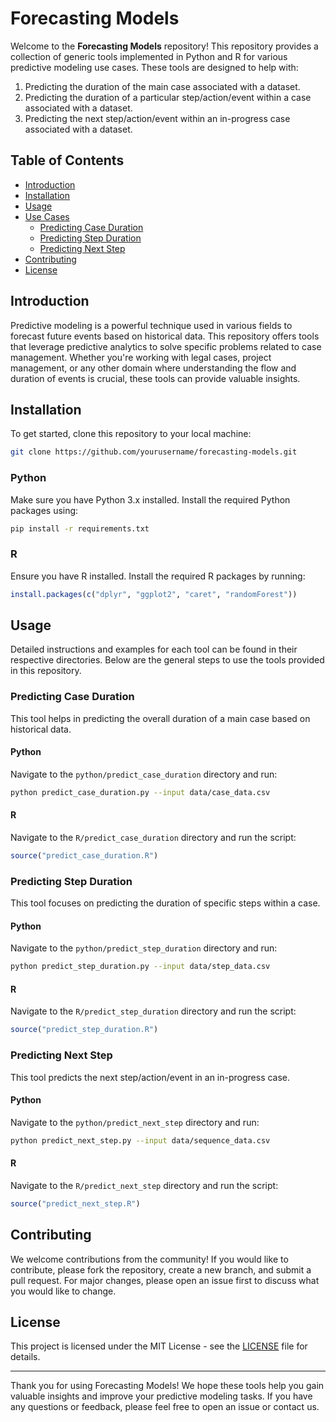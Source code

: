
# Forecasting Models

Welcome to the **Forecasting Models** repository! This repository provides a collection of generic tools implemented in Python and R for various predictive modeling use cases. These tools are designed to help with:

1. Predicting the duration of the main case associated with a dataset.
2. Predicting the duration of a particular step/action/event within a case associated with a dataset.
3. Predicting the next step/action/event within an in-progress case associated with a dataset.

## Table of Contents

- [Introduction](#introduction)
- [Installation](#installation)
- [Usage](#usage)
- [Use Cases](#use-cases)
  - [Predicting Case Duration](#predicting-case-duration)
  - [Predicting Step Duration](#predicting-step-duration)
  - [Predicting Next Step](#predicting-next-step)
- [Contributing](#contributing)
- [License](#license)

## Introduction

Predictive modeling is a powerful technique used in various fields to forecast future events based on historical data. This repository offers tools that leverage predictive analytics to solve specific problems related to case management. Whether you're working with legal cases, project management, or any other domain where understanding the flow and duration of events is crucial, these tools can provide valuable insights.

## Installation

To get started, clone this repository to your local machine:

```bash
git clone https://github.com/yourusername/forecasting-models.git
```

### Python

Make sure you have Python 3.x installed. Install the required Python packages using:

```bash
pip install -r requirements.txt
```

### R

Ensure you have R installed. Install the required R packages by running:

```R
install.packages(c("dplyr", "ggplot2", "caret", "randomForest"))
```

## Usage

Detailed instructions and examples for each tool can be found in their respective directories. Below are the general steps to use the tools provided in this repository.

### Predicting Case Duration

This tool helps in predicting the overall duration of a main case based on historical data.

#### Python

Navigate to the `python/predict_case_duration` directory and run:

```bash
python predict_case_duration.py --input data/case_data.csv
```

#### R

Navigate to the `R/predict_case_duration` directory and run the script:

```R
source("predict_case_duration.R")
```

### Predicting Step Duration

This tool focuses on predicting the duration of specific steps within a case.

#### Python

Navigate to the `python/predict_step_duration` directory and run:

```bash
python predict_step_duration.py --input data/step_data.csv
```

#### R

Navigate to the `R/predict_step_duration` directory and run the script:

```R
source("predict_step_duration.R")
```

### Predicting Next Step

This tool predicts the next step/action/event in an in-progress case.

#### Python

Navigate to the `python/predict_next_step` directory and run:

```bash
python predict_next_step.py --input data/sequence_data.csv
```

#### R

Navigate to the `R/predict_next_step` directory and run the script:

```R
source("predict_next_step.R")
```

## Contributing

We welcome contributions from the community! If you would like to contribute, please fork the repository, create a new branch, and submit a pull request. For major changes, please open an issue first to discuss what you would like to change.

## License

This project is licensed under the MIT License - see the [LICENSE](LICENSE) file for details.

---

Thank you for using Forecasting Models! We hope these tools help you gain valuable insights and improve your predictive modeling tasks. If you have any questions or feedback, please feel free to open an issue or contact us.
